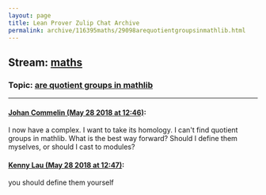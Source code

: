 ```yaml
---
layout: page
title: Lean Prover Zulip Chat Archive 
permalink: archive/116395maths/29098arequotientgroupsinmathlib.html
---
```


## Stream: [maths](index.html)
### Topic: [are quotient groups in mathlib](29098arequotientgroupsinmathlib.html)

---

#### [Johan Commelin (May 28 2018 at 12:46)](https://leanprover.zulipchat.com/#narrow/stream/116395-maths/topic/are%20quotient%20groups%20in%20mathlib/near/127200133):
I now have a complex. I want to take its homology. I can't find quotient groups in mathlib. What is the best way forward? Should I define them myselves, or should I cast to modules?

#### [Kenny Lau (May 28 2018 at 12:47)](https://leanprover.zulipchat.com/#narrow/stream/116395-maths/topic/are%20quotient%20groups%20in%20mathlib/near/127200150):
you should define them yourself

